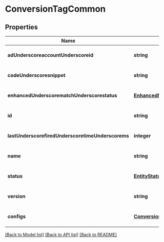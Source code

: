 # ConversionTagCommon

## Properties
Name | Type | Description | Notes
------------ | ------------- | ------------- | -------------
**adUnderscoreaccountUnderscoreid** | **string** | ad_account_id | [optional] [default to null]
**codeUnderscoresnippet** | **string** | code_snippet | [optional] [default to null]
**enhancedUnderscorematchUnderscorestatus** | [**EnhancedMatchStatusType**](EnhancedMatchStatusType.md) |  | [optional] [default to null]
**id** | **string** | id | [optional] [default to null]
**lastUnderscorefiredUnderscoretimeUnderscorems** | **integer** | last_fired_time_ms | [optional] [default to null]
**name** | **string** | name | [optional] [default to null]
**status** | [**EntityStatus**](EntityStatus.md) |  | [optional] [default to null]
**version** | **string** | version | [optional] [default to null]
**configs** | [**ConversionTagConfigs**](ConversionTagConfigs.md) |  | [optional] [default to null]

[[Back to Model list]](../README.md#documentation-for-models) [[Back to API list]](../README.md#documentation-for-api-endpoints) [[Back to README]](../README.md)


